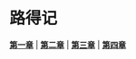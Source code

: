 # 路得记
 **[第一章](圣经/圣经(吕振中译本)/lzz/080/001.md)** |
 **[第二章](圣经/圣经(吕振中译本)/lzz/080/002.md)** |
 **[第三章](圣经/圣经(吕振中译本)/lzz/080/003.md)** |
 **[第四章](圣经/圣经(吕振中译本)/lzz/080/004.md)**
